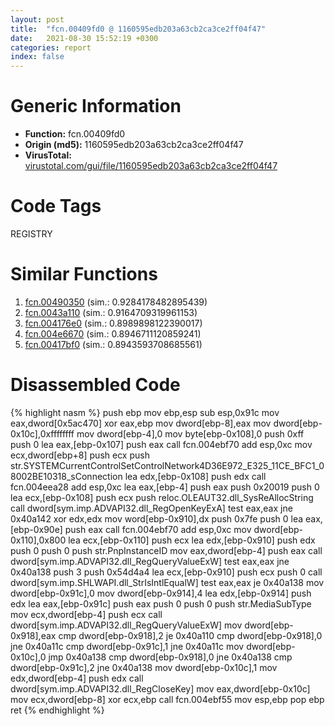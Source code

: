 ```yaml
---
layout: post
title:  "fcn.00409fd0 @ 1160595edb203a63cb2ca3ce2ff04f47"
date:   2021-08-30 15:52:19 +0300
categories: report
index: false
---
```


# Generic Information
- **Function:** fcn.00409fd0
- **Origin (md5):** 1160595edb203a63cb2ca3ce2ff04f47
- **VirusTotal:** [virustotal.com/gui/file/1160595edb203a63cb2ca3ce2ff04f47][virustotal_ref]

# Code Tags
<span class="tag" id="REGISTRY">REGISTRY</span>


# Similar Functions

1. [fcn.00490350][similar_1_ref] (sim.: 0.9284178482895439)
2. [fcn.0043a110][similar_2_ref] (sim.: 0.9164709319961153)
3. [fcn.004176e0][similar_3_ref] (sim.: 0.8989898122390017)
4. [fcn.004e6670][similar_4_ref] (sim.: 0.8946711120859241)
5. [fcn.00417bf0][similar_5_ref] (sim.: 0.8943593708685561)


# Disassembled Code

{% highlight nasm %}
push ebp
mov ebp,esp
sub esp,0x91c
mov eax,dword[0x5ac470]
xor eax,ebp
mov dword[ebp-8],eax
mov dword[ebp-0x10c],0xffffffff
mov dword[ebp-4],0
mov byte[ebp-0x108],0
push 0xff
push 0
lea eax,[ebp-0x107]
push eax
call fcn.004ebf70
add esp,0xc
mov ecx,dword[ebp+8]
push ecx
push str.SYSTEMCurrentControlSetControlNetwork4D36E972_E325_11CE_BFC1_08002BE10318_sConnection
lea edx,[ebp-0x108]
push edx
call fcn.004eea28
add esp,0xc
lea eax,[ebp-4]
push eax
push 0x20019
push 0
lea ecx,[ebp-0x108]
push ecx
push reloc.OLEAUT32.dll_SysReAllocString
call dword[sym.imp.ADVAPI32.dll_RegOpenKeyExA]
test eax,eax
jne 0x40a142
xor edx,edx
mov word[ebp-0x910],dx
push 0x7fe
push 0
lea eax,[ebp-0x90e]
push eax
call fcn.004ebf70
add esp,0xc
mov dword[ebp-0x110],0x800
lea ecx,[ebp-0x110]
push ecx
lea edx,[ebp-0x910]
push edx
push 0
push 0
push str.PnpInstanceID
mov eax,dword[ebp-4]
push eax
call dword[sym.imp.ADVAPI32.dll_RegQueryValueExW]
test eax,eax
jne 0x40a138
push 3
push 0x54d4a4
lea ecx,[ebp-0x910]
push ecx
push 0
call dword[sym.imp.SHLWAPI.dll_StrIsIntlEqualW]
test eax,eax
je 0x40a138
mov dword[ebp-0x91c],0
mov dword[ebp-0x914],4
lea edx,[ebp-0x914]
push edx
lea eax,[ebp-0x91c]
push eax
push 0
push 0
push str.MediaSubType
mov ecx,dword[ebp-4]
push ecx
call dword[sym.imp.ADVAPI32.dll_RegQueryValueExW]
mov dword[ebp-0x918],eax
cmp dword[ebp-0x918],2
je 0x40a110
cmp dword[ebp-0x918],0
jne 0x40a11c
cmp dword[ebp-0x91c],1
jne 0x40a11c
mov dword[ebp-0x10c],0
jmp 0x40a138
cmp dword[ebp-0x918],0
jne 0x40a138
cmp dword[ebp-0x91c],2
jne 0x40a138
mov dword[ebp-0x10c],1
mov edx,dword[ebp-4]
push edx
call dword[sym.imp.ADVAPI32.dll_RegCloseKey]
mov eax,dword[ebp-0x10c]
mov ecx,dword[ebp-8]
xor ecx,ebp
call fcn.004ebf55
mov esp,ebp
pop ebp
ret 
{% endhighlight %}


[similar_1_ref]: /report/fcn.00490350@279a61b1e76da49531f1f16fd1102a2d
[similar_2_ref]: /report/fcn.0043a110@4fe38de7c6c86a1bad209560fa052231
[similar_3_ref]: /report/fcn.004176e0@c60344b51fa39a329b92557d24ff7670
[similar_4_ref]: /report/fcn.004e6670@279a61b1e76da49531f1f16fd1102a2d
[similar_5_ref]: /report/fcn.00417bf0@14b20b07906a36e23f2230c8042160f2
[virustotal_ref]: https://www.virustotal.com/gui/file/1160595edb203a63cb2ca3ce2ff04f47
